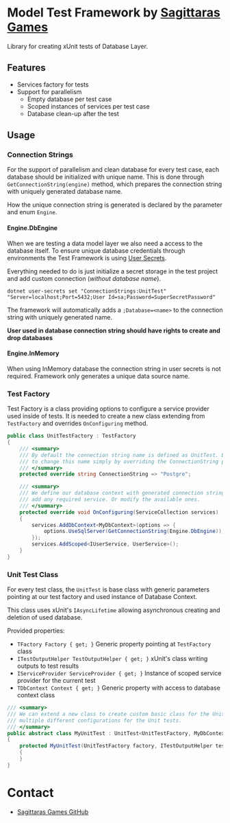 ﻿# Model Test Framework by [Sagittaras Games](https://github.com/sagittaras)
Library for creating xUnit tests of Database Layer.

## Features
* Services factory for tests
* Support for parallelism
  * Empty database per test case
  * Scoped instances of services per test case
  * Database clean-up after the test

## Usage
### Connection Strings
For the support of parallelism and clean database for every test case, each database should be initialized with unique name. This is done through
`GetConnectionString(engine)` method, which prepares the connection string with uniquely generated database name.

How the unique connection string is generated is declared by the parameter and enum `Engine`.

#### Engine.DbEngine
When we are testing a data model layer we also need a access to the database itself. To ensure unique database credentials
through environments the Test Framework is using [User Secrets](https://docs.microsoft.com/en-us/aspnet/core/security/app-secrets?view=aspnetcore-6.0&tabs=windows).

Everything needed to do is just initialize a secret storage in the test project and add custom connection (_without database name_).

```shell
dotnet user-secrets set "ConnectionStrings:UnitTest" "Server=localhost;Port=5432;User Id=sa;Password=SuperSecretPassword"
```

The framework will automatically adds a `;Database=<name>` to the connection string with uniquely generated name.

**User used in database connection string should have rights to create and drop databases**

#### Engine.InMemory
When using InMemory database the connection string in user secrets is not required. Framework only generates a unique data source name.

### Test Factory
Test Factory is a class providing options to configure a service provider used inside of tests. It is needed to create a new
class extending from `TestFactory` and overrides `OnConfiguring` method.


```csharp
public class UnitTestFactory : TestFactory 
{
    /// <summary>
    /// By default the connection string name is defined as UnitTest. But we are able
    /// to change this name simply by overriding the ConnectionString property.
    /// </summary>
    protected override string ConnectionString => "Postgre";

    /// <summary>
    /// We define our database context with generated connection string and
    /// add any required service. Or modify the available ones.
    /// </summary>
    protected override void OnConfiguring(ServiceCollection services)
    {
        services.AddDbContext<MyDbContext>(options => {
            options.UseSqlServer(GetConnectionString(Engine.DbEngine)); // Or any other database engine
        });
        services.AddScoped<IUserService, UserService>();
    }
}
```

### Unit Test Class
For every test class, the `UnitTest` is base class with generic parameters pointing at our 
test factory and used instance of Database Context.

This class uses xUnit's `IAsyncLifetime` allowing asynchronous creating and deletion of used database.

Provided properties:
* `TFactory Factory { get; }` Generic property pointing at `TestFactory` class
* `ITestOutputHelper TestOutputHelper { get; }` xUnit's class writing outputs to test results
* `IServiceProvider ServiceProvider { get; }` Instance of scoped service provider for the current test
* `TDbContext Context { get; }` Generic property with access to database context class

```csharp
/// <summary>
/// We can extend a new class to create custom basic class for the Unit test. Allowing
/// multiple different configurations for the Unit tests.
/// </summary>
public abstract class MyUnitTest : UnitTest<UnitTestFactory, MyDbContext> 
{
    protected MyUnitTest(UnitTestFactory factory, ITestOutputHelper testOutputHelper) : base(factory, testOutputHelper)
    {
    }
}
```

# Contact
* [Sagittaras Games GitHub](https://github.com/sagittaras)